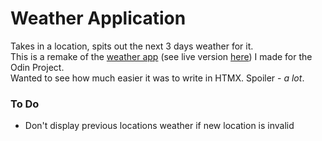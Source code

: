 # Weather Application

Takes in a location, spits out the next 3 days weather for it. <br>
This is a remake of the <a href="https://github.com/Vebriclya/odin-weather-app">weather app</a> (see live version <a href="https://vebriclya.github.io/odin-weather-app/">here</a>) I made for the Odin Project. <br>
Wanted to see how much easier it was to write in HTMX. Spoiler - _a lot_.

### To Do

- Don't display previous locations weather if new location is invalid
